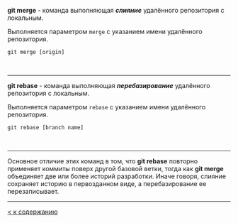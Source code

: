 **git merge** - команда выполняющая ***слияние*** удалённого репозитория с локальным. 

Выполняется параметром `merge` с указанием имени удалённого репозитория.

```bash=
git merge [origin]
```
<br>

---
**git rebase** - команда выполняющая ***перебазирование*** удалённого репозитория с локальным.

 Выполняется параметром `rebase` с указанием имени удалённого репозитория.

```bash=
git rebase [branch name]
```
<br>

---
Основное отличие этих команд в том, что **git rebase** повторно применяет коммиты поверх другой базовой ветки, тогда как **git merge** объединяет две или более историй разработки. Иначе говоря, слияние сохраняет историю в первозданном виде, а перебазирование ее перезаписывает.

---
[< к содержанию](/readme.md)